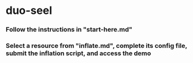 # duo-seel

### Follow the instructions in "start-here.md"

### Select a resource from "inflate.md", complete its config file, submit the inflation script, and access the demo

